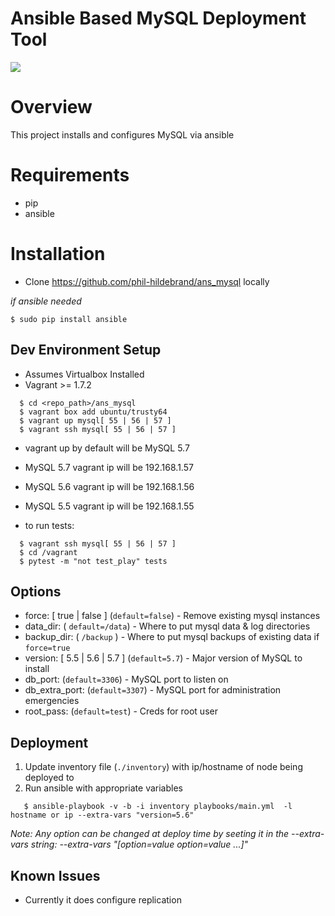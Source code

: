 # Ansible Based MySQL Deployment Tool

![](https://travis-ci.org/phil-hildebrand/ans_mysql.svg?branch=master)

# Overview

This project installs and configures MySQL via ansible

# Requirements

- pip
- ansible

# Installation

- Clone https://github.com/phil-hildebrand/ans_mysql locally

_if ansible needed_

```
$ sudo pip install ansible
```

## Dev Environment Setup

- Assumes Virtualbox Installed
- Vagrant >= 1.7.2

```
  $ cd <repo_path>/ans_mysql
  $ vagrant box add ubuntu/trusty64
  $ vagrant up mysql[ 55 | 56 | 57 ]
  $ vagrant ssh mysql[ 55 | 56 | 57 ]
```
- vagrant up by default will be MySQL 5.7
- MySQL 5.7 vagrant ip will be 192.168.1.57
- MySQL 5.6 vagrant ip will be 192.168.1.56
- MySQL 5.5 vagrant ip will be 192.168.1.55

- to run tests:
```
  $ vagrant ssh mysql[ 55 | 56 | 57 ]
  $ cd /vagrant
  $ pytest -m "not test_play" tests
```

## Options

- force: \[ true | false \] (`default=false`) - Remove existing mysql instances
- data_dir: ( `default=/data`) - Where to put mysql data & log directories
- backup_dir: ( `/backup` ) - Where to put mysql backups of existing data if `force=true`
- version: \[ 5.5 | 5.6 | 5.7 \] (`default=5.7`) - Major version of MySQL to install
- db\_port: (`default=3306`) - MySQL port to listen on
- db\_extra\_port: (`default=3307`) - MySQL port for administration emergencies
- root\_pass: (`default=test`) - Creds for root user

## Deployment

1. Update inventory file (`./inventory`) with ip/hostname of node being deployed to
2. Run ansible with appropriate variables
```
   $ ansible-playbook -v -b -i inventory playbooks/main.yml  -l hostname or ip --extra-vars "version=5.6" 
```

_Note: Any option can be changed at deploy time by seeting it in the --extra-vars string: --extra-vars "[option=value option=value ...]"_

## Known Issues

- Currently it does configure replication
